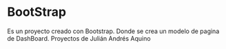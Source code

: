 # BootStrap
Es un proyecto creado con Bootstrap.
Donde se crea un modelo de pagina de DashBoard.
Proyectos de Julián Andrés Aquino
